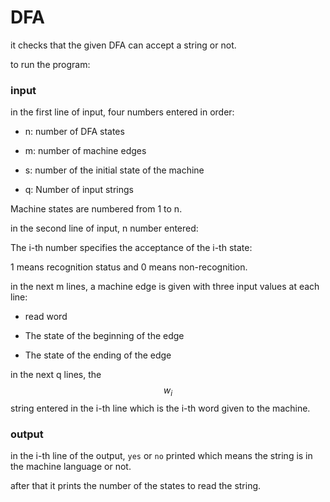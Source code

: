 # DFA
it checks that the given DFA can accept a string or not.

to run the program:

### input

in the first line of input, four numbers entered in order:

- n: number of DFA states
   
- m: number of machine edges
   
- s: number of the initial state of the machine
   
- q: Number of input strings

Machine states are numbered from 1 to n.

in the second line of input, n number entered:

The i-th number specifies the acceptance of the i-th state:

1 means recognition status and 0 means non-recognition.

in the next m lines, a machine edge ​​is given with three input values at each line:

- read word

- The state of the beginning of the edge

- The state of the ending of the edge

in the next q lines, the $$w_i$$ string entered in the i-th line which is the i-th word given to the machine.

### output

in the i-th line of the output, `yes` or `no` printed which means the string is in the machine language or not.

after that it prints the number of the states to read the string.
